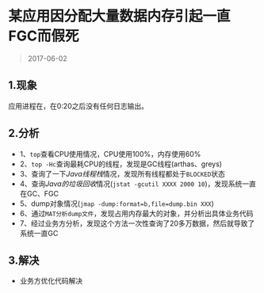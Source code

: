 

某应用因分配大量数据内存引起一直FGC而假死
======================
> 2017-06-02


## 1.现象
应用进程在，在0:20之后没有任何日志输出。


## 2.分析
- 1、`top`查看CPU使用情况，CPU使用100%，内存使用60%
- 2、`top -Hc`查询最耗CPU的线程，发现是GC线程(arthas、greys)
- 3、查询了一下*Java线程栈*情况，发现所有线程都处于`BLOCKED`状态
- 4、查询*Java的垃圾回收*情况(`jstat -gcutil XXXX 2000 10`)，发现系统一直在GC、FGC
- 5、dump对象情况(`jmap -dump:format=b,file=dump.bin XXX`)
- 6、通过`MAT分析dump文件`，发现占用内存最大的对象，并分析出具体业务代码
- 7、经过业务方分析，发现这个方法一次性查询了20多万数据，然后就导致了系统一直GC


## 3.解决
- 业务方优化代码解决

